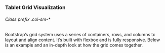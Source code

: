 ### Tablet Grid Visualization

###### Class prefix	.col-sm-*	
Bootstrap’s grid system uses a series of containers, rows, and columns to layout and align content. It’s built with flexbox and is fully responsive. Below is an example and an in-depth look at how the grid comes together.
